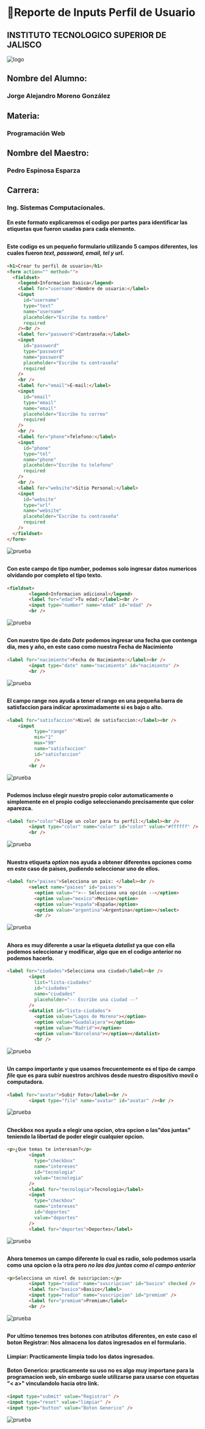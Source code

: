 # 🚀**Reporte de Inputs Perfil de Usuario**

## INSTITUTO TECNOLOGICO SUPERIOR DE JALISCO

![logo](https://tse1.mm.bing.net/th/id/OIP.ALajFJwmiwuKqomOk1_1gwHaHa?rs=1&pid=ImgDetMain&o=7&rm=3)

## Nombre del Alumno:

### Jorge Alejandro Moreno González

## Materia:

### Programación Web

## Nombre del Maestro:

### Pedro Espinosa Esparza

## Carrera:

### Ing. Sistemas Computacionales.

#### En este formato explicaremos el codigo por partes para identificar las etiquetas que fueron usadas para cada elemento.

##

#### Este codigo es un pequeño formulario utilizando 5 campos diferentes, los cuales fueron _text, password, email, tel y url_.

```HTML
<h1>Crear tu perfil de usuario</h1>
<form action="" method="">
  <fieldset>
    <legend>Informacion Basica</legend>
    <label for="username">Nombre de usuario:</label>
    <input
      id="username"
      type="text"
      name="username"
      placeholder="Escribe tu nombre"
      required
    /><br />
    <label for="password">Contraseña:</label>
    <input
      id="password"
      type="password"
      name="password"
      placeholder="Escribe tu contraseña"
      required
    />
    <br />
    <label for="email">E-mail:</label>
    <input
      id="email"
      type="email"
      name="email"
      placeholder="Escribe tu correo"
      required
    />
    <br />
    <label for="phone">Telefono:</label>
    <input
      id="phone"
      type="tel"
      name="phone"
      placeholder="Escribe tu telefono"
      required
    />
    <br />
    <label for="website">Sitio Personal:</label>
    <input
      id="website"
      type="url"
      name="website"
      placeholder="Escribe tu contraseña"
      required
    />
  </fieldset>
</form>
```

![prueba](../html/imagenes/uno.png)

##

#### Con este campo de tipo number, podemos solo ingresar datos numericos olvidando por completo el tipo texto.

```HTML
<fieldset>
        <legend>Informacion adicional</legend>
        <label for="edad">Tu edad:</label><br />
        <input type="number" name="edad" id="edad" />
        <br />
```

![prueba](../html/imagenes/Dos.png)

##

#### Con nuestro tipo de dato **_Date_** podemos ingresar una fecha que contenga dia, mes y año, en este caso como nuestra Fecha de Nacimiento

```HTML
<label for="nacimiento">Fecha de Nacimiento:</label><br />
        <input type="date" name="nacimiento" id="nacimiento" />
        <br />

```

![prueba](../html/imagenes/Tres.png)

##

#### El campo range nos ayuda a tener el rango en una pequeña barra de satisfaccion para indicar aproximadamente si es bajo o alto.

```HTML
<label for="satisfaccion">Nivel de satisfaccion:</label><br />
    <input
          type="range"
          min="1"
          max="99"
          name="satisfaccion"
          id="satisfaccion"
          />
        <br />

```

![prueba](../html/imagenes/cuatro.png)

##

#### Podemos incluso elegir nuestro propio color automaticamente o simplemente en el propio codigo seleccionando precisamente que color aparezca.

```HTML
<label for="color">Elige un color para tu perfil:</label><br />
        <input type="color" name="color" id="color" value="#ffffff" />
        <br />

```

![prueba](../html/imagenes/cinco.png)

##

#### Nuestra etiqueta **_option_** nos ayuda a obtener diferentes opciones como en este caso de paises, pudiendo seleccionar uno de ellos.

```HTML
<label for="paises">Selecciona un pais: </label><br />
        <select name="paises" id="paises">
          <option value="">-- Selecciona una opción --</option>
          <option value="mexico">Mexico</option>
          <option value="españa">España</option>
          <option value="argentina">Argentina</option></select>
          <br />

```

![prueba](../html/imagenes/seis.png)

##

#### Ahora es muy diferente a usar la etiqueta **_datalist_** ya que con ella podemos seleccionar y **modificar**, algo que en el codigo anterior no podemos hacerlo.

```HTML
<label for="ciudades">Selecciona una ciudad</label><br />
        <input
          list="lista-ciudades"
          id="ciudades"
          name="ciudades"
          placeholder="-- Escribe una ciudad --"
        />
        <datalist id="lista-ciudades">
          <option value="Lagos de Moreno"></option>
          <option value="Guadalajara"></option>
          <option value="Madrid"></option>
          <option value="Barcelona"></option></datalist>
          <br />

```

![prueba](../html/imagenes/siete.png)

##

#### Un campo importante y que usamos frecuentemente es el tipo de campo **_file_** que es para subir nuestros archivos desde nuestro dispositivo movil o computadora.

```HTML
<label for="avatar">Subir Foto</label><br />
        <input type="file" name="avatar" id="avatar" /><br />

```

![prueba](../html/imagenes/ocho.png)

##

#### **Checkbox** nos ayuda a elegir una opcion, otra opcion o las"dos juntas" teniendo la libertad de poder elegir cualquier opcion.

```HTML
<p>¿Que temas te interesan?</p>
        <input
          type="checkbox"
          name="intereses"
          id="tecnologia"
          value="tecnologia"
        />
        <label for="tecnologia">Tecnologia</label>
        <input
          type="checkbox"
          name="intereses"
          id="deportes"
          value="deportes"
        />
        <label for="deportes">Deportes</label>

```

![prueba](../html/imagenes/nueve.png)

##

#### Ahora tenemos un campo diferente lo cual es **radio**, solo podemos usarla como una opcion o la otra pero _no las dos juntas como el campo anterior_

```HTML
<p>Selecciona un nivel de suscripcion:</p>
        <input type="radio" name="suscripcion" id="basico" checked />
        <label for="basico">Basico</label>
        <input type="radio" name="suscripcion" id="premium" />
        <label for="premium">Premium</label>
        <br />
```

![prueba](../html/imagenes/diez.png)

##

#### Por ultimo tenemos tres botones con atributos diferentes, en este caso el boton **Registrar**: Nos almacena los datos ingresados en el formulario.

#### **Limpiar**: Practicamente limpia todo los datos ingresados.

#### **Boton Generico:** practicamente su uso no es algo muy importane para la programacion web, sin embargo suele utilizarse para usarse con etquetas "< a>" <a>vinculandolo hacia otro link.

```HTML
<input type="submit" value="Registrar" />
<input type="reset" value="limpiar" />
<input type="button" value="Boton Generico" />
```

![prueba](../html/imagenes/once.png)
